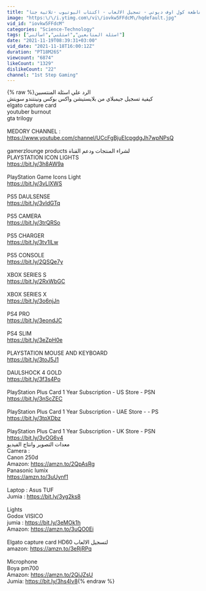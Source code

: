 ```yaml
---
title: "اسئلة المنتسبين-مقاطعة كول اوف ديوتي - تسجيل الالعاب - اكتئاب اليوتيوب -ثلاثية جتا"
image: "https:\/\/i.ytimg.com\/vi\/iovkw5FFdcM\/hqdefault.jpg"
vid_id: "iovkw5FFdcM"
categories: "Science-Technology"
tags: ["اسئلة المتابعين","اسئلني","اسألني"]
date: "2021-11-19T08:39:31+03:00"
vid_date: "2021-11-18T16:00:12Z"
duration: "PT18M26S"
viewcount: "6874"
likeCount: "1329"
dislikeCount: "22"
channel: "1st Step Gaming"
---
```

{% raw %}الرد علي اسئلة المنتسبين <br />كيفية تسجيل جيمبلاي من بلايستيشن واكس بوكس ونينتندو سويتش <br />elgato capture card <br />youtuber burnout <br />gta trilogy <br /><br />MEDORY CHANNEL :<br /><a rel="nofollow" target="blank" href="https://www.youtube.com/channel/UCcFgBjuEIcpgdgJh7wpNPsQ">https://www.youtube.com/channel/UCcFgBjuEIcpgdgJh7wpNPsQ</a><br /><br />gamerzlounge products لشراء المنتجات ودعم القناة <br />PLAYSTATION ICON LIGHTS <br /><a rel="nofollow" target="blank" href="https://bit.ly/3h8AW9a">https://bit.ly/3h8AW9a</a><br /><br />PlayStation Game Icons Light<br /><a rel="nofollow" target="blank" href="https://bit.ly/3vLlXWS">https://bit.ly/3vLlXWS</a><br /><br />PS5 DAULSENSE <br /><a rel="nofollow" target="blank" href="https://bit.ly/3vIdGTq">https://bit.ly/3vIdGTq</a><br /><br />PS5 CAMERA <br /><a rel="nofollow" target="blank" href="https://bit.ly/3trQRSo">https://bit.ly/3trQRSo</a><br /><br />PS5 CHARGER <br /><a rel="nofollow" target="blank" href="https://bit.ly/3tv1ILw">https://bit.ly/3tv1ILw</a><br /><br />PS5 CONSOLE <br /><a rel="nofollow" target="blank" href="https://bit.ly/2QSQe7y">https://bit.ly/2QSQe7y</a><br /><br />XBOX SERIES S <br /><a rel="nofollow" target="blank" href="https://bit.ly/2RxWbGC">https://bit.ly/2RxWbGC</a><br /><br />XBOX SERIES X <br /><a rel="nofollow" target="blank" href="https://bit.ly/3o6njJn">https://bit.ly/3o6njJn</a><br /><br />PS4 PRO <br /><a rel="nofollow" target="blank" href="https://bit.ly/3eondJC">https://bit.ly/3eondJC</a><br /><br />PS4 SLIM <br /><a rel="nofollow" target="blank" href="https://bit.ly/3eZpH0e">https://bit.ly/3eZpH0e</a><br /><br />PLAYSTATION MOUSE AND KEYBOARD <br /><a rel="nofollow" target="blank" href="https://bit.ly/3toJ5J1">https://bit.ly/3toJ5J1</a><br /><br />DAULSHOCK 4 GOLD<br /><a rel="nofollow" target="blank" href="https://bit.ly/3f3s4Po">https://bit.ly/3f3s4Po</a><br /><br />PlayStation Plus Card 1 Year Subscription - US Store - PSN<br /><a rel="nofollow" target="blank" href="https://bit.ly/3nScZEC">https://bit.ly/3nScZEC</a><br /><br />PlayStation Plus Card 1 Year Subscription - UAE Store -  - PS<br /><a rel="nofollow" target="blank" href="https://bit.ly/3tpXDbz">https://bit.ly/3tpXDbz</a><br /><br />PlayStation Plus Card 1 Year Subscription - UK Store - PSN<br /><a rel="nofollow" target="blank" href="https://bit.ly/3vOG6v4">https://bit.ly/3vOG6v4</a><br />معدات التصوير وانتاج الفيديو<br />Camera : <br />Canon 250d<br />Amazon: <a rel="nofollow" target="blank" href="https://amzn.to/2QpAsRg">https://amzn.to/2QpAsRg</a><br />Panasonic lumix <br /><a rel="nofollow" target="blank" href="https://amzn.to/3uUynf1">https://amzn.to/3uUynf1</a><br /><br />Laptop : Asus TUF<br />Jumia : <a rel="nofollow" target="blank" href="https://bit.ly/3yg2ks8">https://bit.ly/3yg2ks8</a><br /><br />Lights <br />Godox VISICO<br />jumia : <a rel="nofollow" target="blank" href="https://bit.ly/3eMOk1h">https://bit.ly/3eMOk1h</a><br />Amazon: <a rel="nofollow" target="blank" href="https://amzn.to/3uQO0Ei">https://amzn.to/3uQO0Ei</a><br /><br />Elgato capture card HD60 لتسجيل الالعاب <br />amazon: <a rel="nofollow" target="blank" href="https://amzn.to/3eRjRPq">https://amzn.to/3eRjRPq</a><br /><br />Microphone <br />Boya pm700<br />Amazon: <a rel="nofollow" target="blank" href="https://amzn.to/2QjJZsU">https://amzn.to/2QjJZsU</a><br />Jumia: <a rel="nofollow" target="blank" href="https://bit.ly/3hs4lv8">https://bit.ly/3hs4lv8</a>{% endraw %}
